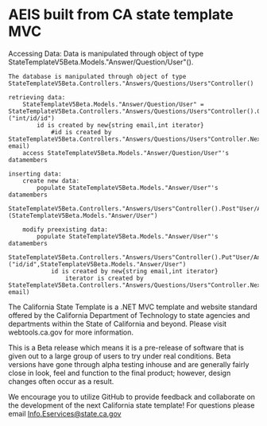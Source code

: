 # AEIS built from CA state template MVC

Accessing Data:
	Data is manipulated through object of type StateTemplateV5Beta.Models."Answer/Question/User"().
	
	The database is manipulated through object of type StateTemplateV5Beta.Controllers."Answers/Questions/Users"Controller()
	
	retrieving data:
		StateTemplateV5Beta.Models."Answer/Question/User" = StateTemplateV5Beta.Controllers."Answers/Questions/Users"Controller().Get"Q/U/A"("int/id/id")
			id is created by new{string email,int iterator}
				#id is created by StateTemplateV5Beta.Controllers."Answers/Questions/Users"Controller.Next(string email)
		access StateTemplateV5Beta.Models."Answer/Question/User"'s datamembers	
	
	inserting data:
		create new data:
			populate StateTemplateV5Beta.Models."Answer/User"'s datamembers
			StateTemplateV5Beta.Controllers."Answers/Users"Controller().Post"User/Answer"(StateTemplateV5Beta.Models."Answer/User")
				
		modify preexisting data:
			populate StateTemplateV5Beta.Models."Answer/User"'s datamembers
			StateTemplateV5Beta.Controllers."Answers/Users"Controller().Put"User/Answer"("id/id",StateTemplateV5Beta.Models."Answer/User")
				id is created by new{string email,int iterator}
					iterator is created by StateTemplateV5Beta.Controllers."Answers/Questions/Users"Controller.Next(string email)

The California State Template is a .NET MVC template and website standard offered by the California Department of Technology to state agencies and departments within the State of California and beyond. Please visit webtools.ca.gov for more information.

This is a Beta release which means it is a pre-release of software that is given out to a large group of users to try under real conditions. Beta versions have gone through alpha testing inhouse and are generally fairly close in look, feel and function to the final product; however, design changes often occur as a result. 

We encourage you to utilize GitHub to provide feedback and collaborate on the development of the next California state template! For questions please email Info.Eservices@state.ca.gov